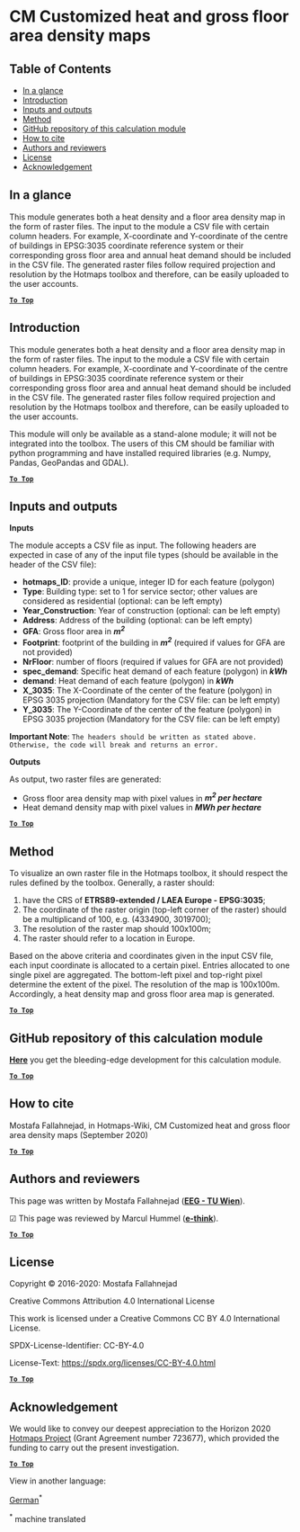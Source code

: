 <h1>CM Customized heat and gross floor area density maps</h1>

## Table of Contents
* [In a glance](#in-a-glance)
* [Introduction](#introduction)
* [Inputs and outputs](#inputs-and-outputs)
* [Method](#method)
* [GitHub repository of this calculation module](#github-repository-of-this-calculation-module)
* [How to cite](#how-to-cite)
* [Authors and reviewers](#authors-and-reviewers)
* [License](#license)
* [Acknowledgement](#acknowledgement)


## In a glance
This module generates both a heat density and a floor area density map in the form of raster files. The input to the module a CSV file with certain column headers. For example, X-coordinate and Y-coordinate of the centre of buildings in EPSG:3035 coordinate reference system or their corresponding gross floor area and annual heat demand should be included in the CSV file. The generated raster files follow required projection and resolution by the Hotmaps toolbox and therefore, can be easily uploaded to the user accounts.


[**`To Top`**](#table-of-contents)


## Introduction
This module generates both a heat density and a floor area density map in the form of raster files. The input to the module a CSV file with certain column headers. For example, X-coordinate and Y-coordinate of the centre of buildings in EPSG:3035 coordinate reference system or their corresponding gross floor area and annual heat demand should be included in the CSV file. The generated raster files follow required projection and resolution by the Hotmaps toolbox and therefore, can be easily uploaded to the user accounts.

This module will only be available as a stand-alone module; it will not be integrated into the toolbox. The users of this CM should be familiar with python programming and have installed required libraries (e.g. Numpy, Pandas, GeoPandas and GDAL).

[**`To Top`**](#table-of-contents)

## Inputs and outputs

**Inputs**

The module accepts a CSV file as input. The following headers are expected in case of any of the input file types (should be available in the header of the CSV file):

* **hotmaps_ID**: provide a unique, integer ID for each feature (polygon)
* **Type**: Building type: set to 1 for service sector; other values are considered as residential (optional: can be left empty)
* **Year_Construction**: Year of construction (optional: can be left empty)
* **Address**: Address of the building (optional: can be left empty)
* **GFA**: Gross floor area in **_m<sup>2</sup>_**
* **Footprint**: footprint of the building in **_m<sup>2</sup>_** (required if values for GFA are not provided)
* **NrFloor**: number of floors (required if values for GFA are not provided)
* **spec_demand**: Specific heat demand of each feature (polygon) in **_kWh_**
* **demand**: Heat demand of each feature (polygon) in **_kWh_**
* **X_3035**: The X-Coordinate of the center of the feature (polygon) in EPSG 3035 projection (Mandatory for the CSV file: can be left empty)
* **Y_3035**: The Y-Coordinate of the center of the feature (polygon) in EPSG 3035 projection (Mandatory for the CSV file: can be left empty)


**Important Note**: `The headers should be written as stated above. Otherwise, the code will break and returns an error.`



**Outputs**

As output, two raster files are generated:

* Gross floor area density map with pixel values in **_m<sup>2</sup> per hectare_**
* Heat demand density map with pixel values in **_MWh per hectare_**

[**`To Top`**](#table-of-contents)

## Method

To visualize an own raster file in the Hotmaps toolbox, it should respect the rules defined by the toolbox. Generally, a raster should:

1. have the CRS of **ETRS89-extended / LAEA Europe - EPSG:3035**;
1. The coordinate of the raster origin (top-left corner of the raster) should be a multiplicand of 100, e.g. (4334900, 3019700);
1. The resolution of the raster map should 100x100m;
1. The raster should refer to a location in Europe.

Based on the above criteria and coordinates given in the input CSV file, each input coordinate is allocated to a certain pixel. Entries allocated to one single pixel are aggregated. The bottom-left pixel and top-right pixel determine the extent of the pixel. The resolution of the map is 100x100m. Accordingly, a heat density map and gross floor area map is generated.

[**`To Top`**](#table-of-contents)

## GitHub repository of this calculation module
**[Here](https://github.com/HotMaps/customized_h_fa_dm)** you get the bleeding-edge development for this calculation module.


[**`To Top`**](#table-of-contents)

## How to cite

Mostafa Fallahnejad, in Hotmaps-Wiki, CM Customized heat and gross floor area density maps (September 2020)


[**`To Top`**](#table-of-contents)

## Authors and reviewers

This page was written by Mostafa Fallahnejad (**[EEG - TU Wien](https://eeg.tuwien.ac.at/)**).

&#9745; This page was reviewed by Marcul Hummel (**[e-think](https://e-think.ac.at)**).


[**`To Top`**](#table-of-contents)

## License

Copyright © 2016-2020: Mostafa Fallahnejad

Creative Commons Attribution 4.0 International License

This work is licensed under a Creative Commons CC BY 4.0 International License.

SPDX-License-Identifier: CC-BY-4.0

License-Text: https://spdx.org/licenses/CC-BY-4.0.html


[**`To Top`**](#table-of-contents)

## Acknowledgement

We would like to convey our deepest appreciation to the Horizon 2020 [Hotmaps Project](https://www.hotmaps-project.eu) (Grant Agreement number 723677), which provided the funding to carry out the present investigation.



[**`To Top`**](#table-of-contents)


<!--- THIS IS A SUPER UNIQUE IDENTIFIER -->

View in another language:

 [German](../de/CM-Customized-heat-and-floor-area-density-maps)<sup>\*</sup> 

<sup>\*</sup> machine translated
